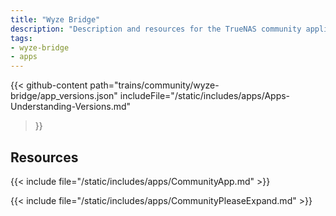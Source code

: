 ```yaml
---
title: "Wyze Bridge"
description: "Description and resources for the TrueNAS community application called Wyze Bridge."
tags:
- wyze-bridge
- apps
---
```


{{< github-content 
    path="trains/community/wyze-bridge/app_versions.json"
	includeFile="/static/includes/apps/Apps-Understanding-Versions.md"
>}}

## Resources

{{< include file="/static/includes/apps/CommunityApp.md" >}}

{{< include file="/static/includes/apps/CommunityPleaseExpand.md" >}}

<!--
<div class="docs-sections">

{{< doc-card title="<appname> Deployments" link="/resources/"
descr="How to deploy and configure the <appname> app." >}}

</div>
-->
